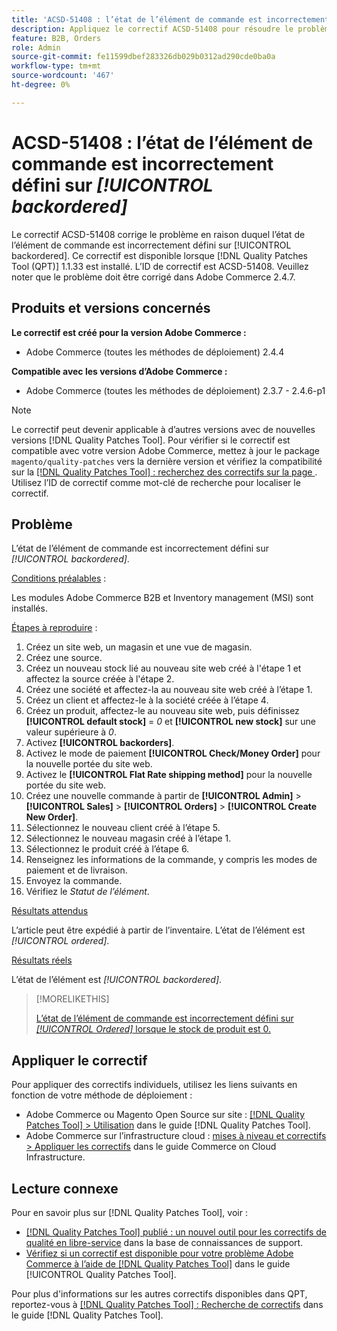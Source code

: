 ```yaml
---
title: 'ACSD-51408 : l’état de l’élément de commande est incorrectement défini sur [!UICONTROL backordered]'
description: Appliquez le correctif ACSD-51408 pour résoudre le problème Adobe Commerce où l’état de l’élément de commande est incorrectement défini sur [!UICONTROL backordered].
feature: B2B, Orders
role: Admin
source-git-commit: fe11599dbef283326db029b0312ad290cde0ba0a
workflow-type: tm+mt
source-wordcount: '467'
ht-degree: 0%

---
```


# ACSD-51408 : l’état de l’élément de commande est incorrectement défini sur *[!UICONTROL backordered]*

Le correctif ACSD-51408 corrige le problème en raison duquel l’état de l’élément de commande est incorrectement défini sur [!UICONTROL backordered]. Ce correctif est disponible lorsque [!DNL Quality Patches Tool (QPT)] 1.1.33 est installé. L’ID de correctif est ACSD-51408. Veuillez noter que le problème doit être corrigé dans Adobe Commerce 2.4.7.

## Produits et versions concernés

**Le correctif est créé pour la version Adobe Commerce :**

* Adobe Commerce (toutes les méthodes de déploiement) 2.4.4

**Compatible avec les versions d’Adobe Commerce :**

* Adobe Commerce (toutes les méthodes de déploiement) 2.3.7 - 2.4.6-p1

>[!NOTE]
>
>Le correctif peut devenir applicable à d’autres versions avec de nouvelles versions [!DNL Quality Patches Tool]. Pour vérifier si le correctif est compatible avec votre version Adobe Commerce, mettez à jour le package `magento/quality-patches` vers la dernière version et vérifiez la compatibilité sur la [[!DNL Quality Patches Tool] : recherchez des correctifs sur la page ](https://experienceleague.adobe.com/tools/commerce-quality-patches/index.html?lang=fr). Utilisez l’ID de correctif comme mot-clé de recherche pour localiser le correctif.

## Problème

L’état de l’élément de commande est incorrectement défini sur *[!UICONTROL backordered]*.

<u>Conditions préalables</u> :

Les modules Adobe Commerce B2B et Inventory management (MSI) sont installés.

<u>Étapes à reproduire</u> :

1. Créez un site web, un magasin et une vue de magasin.
1. Créez une source.
1. Créez un nouveau stock lié au nouveau site web créé à l&#39;étape 1 et affectez la source créée à l&#39;étape 2.
1. Créez une société et affectez-la au nouveau site web créé à l’étape 1.
1. Créez un client et affectez-le à la société créée à l’étape 4.
1. Créez un produit, affectez-le au nouveau site web, puis définissez **[!UICONTROL default stock]** = *0* et **[!UICONTROL new stock]** sur une valeur supérieure à *0*.
1. Activez **[!UICONTROL backorders]**.
1. Activez le mode de paiement **[!UICONTROL Check/Money Order]** pour la nouvelle portée du site web.
1. Activez le **[!UICONTROL Flat Rate shipping method]** pour la nouvelle portée du site web.
1. Créez une nouvelle commande à partir de **[!UICONTROL Admin]** > **[!UICONTROL Sales]** > **[!UICONTROL Orders]** > **[!UICONTROL Create New Order]**.
1. Sélectionnez le nouveau client créé à l’étape 5.
1. Sélectionnez le nouveau magasin créé à l’étape 1.
1. Sélectionnez le produit créé à l’étape 6.
1. Renseignez les informations de la commande, y compris les modes de paiement et de livraison.
1. Envoyez la commande.
1. Vérifiez le *Statut de l’élément*.

<u>Résultats attendus</u>

L’article peut être expédié à partir de l’inventaire. L’état de l’élément est *[!UICONTROL ordered]*.

<u>Résultats réels</u>

L’état de l’élément est *[!UICONTROL backordered]*.

>[!MORELIKETHIS]
>
>[L’état de l’élément de commande est incorrectement défini sur *[!UICONTROL Ordered]* lorsque le stock de produit est 0.](/help/tools/quality-patches-tool/patches-available-in-qpt/v1-1-33/acsd-51735-order-item-status-incorrectly-set.md)

## Appliquer le correctif

Pour appliquer des correctifs individuels, utilisez les liens suivants en fonction de votre méthode de déploiement :

* Adobe Commerce ou Magento Open Source sur site : [[!DNL Quality Patches Tool] > Utilisation](/help/tools/quality-patches-tool/usage.md) dans le guide [!DNL Quality Patches Tool].
* Adobe Commerce sur l’infrastructure cloud : [mises à niveau et correctifs > Appliquer les correctifs](https://experienceleague.adobe.com/docs/commerce-cloud-service/user-guide/develop/upgrade/apply-patches.html?lang=fr) dans le guide Commerce on Cloud Infrastructure.

## Lecture connexe

Pour en savoir plus sur [!DNL Quality Patches Tool], voir :

* [[!DNL Quality Patches Tool] publié : un nouvel outil pour les correctifs de qualité en libre-service](https://experienceleague.adobe.com/fr/docs/commerce-knowledge-base/kb/announcements/commerce-announcements/magento-quality-patches-released-new-tool-to-self-serve-quality-patches) dans la base de connaissances de support.
* [Vérifiez si un correctif est disponible pour votre problème Adobe Commerce à l’aide de  [!DNL Quality Patches Tool]](/help/tools/quality-patches-tool/patches-available-in-qpt/check-patch-for-magento-issue-with-magento-quality-patches.md) dans le guide [!UICONTROL Quality Patches Tool].


Pour plus d&#39;informations sur les autres correctifs disponibles dans QPT, reportez-vous à [[!DNL Quality Patches Tool] : Recherche de correctifs](https://experienceleague.adobe.com/tools/commerce-quality-patches/index.html?lang=fr) dans le guide [!DNL Quality Patches Tool].
